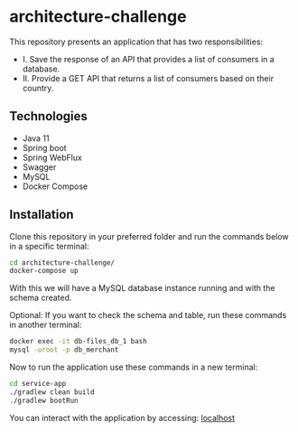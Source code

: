 # architecture-challenge
 
This repository presents an application that has two responsibilities:

- I. Save the response of an API that provides a list of consumers in a database.
- II. Provide a GET API that returns a list of consumers based on their country.

## Technologies

- Java 11
- Spring boot
- Spring WebFlux
- Swagger
- MySQL
- Docker Compose

## Installation

Clone this repository in your preferred folder and run the commands below in a specific terminal:

```bash
cd architecture-challenge/
docker-compose up
```
With this we will have a MySQL database instance running and with the schema created. 

Optional: If you want to check the schema and table, run these commands in another terminal:

```bash
docker exec -it db-files_db_1 bash
mysql -uroot -p db_merchant
```
Now to run the application use these commands in a new terminal:

```bash
cd service-app
./gradlew clean build
./gradlew bootRun
```

You can interact with the application by accessing: [localhost](http://localhost:8080/swagger-ui/)

